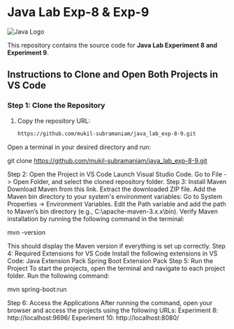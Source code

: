 # Java Lab Exp-8 & Exp-9

![Java Logo](https://upload.wikimedia.org/wikipedia/en/3/30/Java_programming_language_logo.svg)

This repository contains the source code for **Java Lab Experiment 8 and Experiment 9**.

## Instructions to Clone and Open Both Projects in VS Code

### Step 1: Clone the Repository

1. Copy the repository URL:
   ```bash
   https://github.com/mukil-subramaniam/java_lab_exp-8-9.git

Open a terminal in your desired directory and run:


git clone https://github.com/mukil-subramaniam/java_lab_exp-8-9.git

Step 2: Open the Project in VS Code
Launch Visual Studio Code.
Go to File -> Open Folder, and select the cloned repository folder.
Step 3: Install Maven
Download Maven from this link.
Extract the downloaded ZIP file.
Add the Maven bin directory to your system's environment variables:
Go to System Properties -> Environment Variables.
Edit the Path variable and add the path to Maven’s bin directory (e.g., C:\apache-maven-3.x.x\bin).
Verify Maven installation by running the following command in the terminal:


mvn -version

This should display the Maven version if everything is set up correctly.
Step 4: Required Extensions for VS Code
Install the following extensions in VS Code:
Java Extension Pack
Spring Boot Extension Pack
Step 5: Run the Project
To start the projects, open the terminal and navigate to each project folder. Run the following command:


mvn spring-boot:run

Step 6: Access the Applications
After running the command, open your browser and access the projects using the following URLs:
Experiment 8: http://localhost:9696/
Experiment 10: http://localhost:8080/
